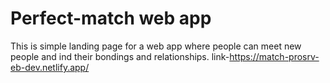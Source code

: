 # Perfect-match web app
This is simple landing page for a web app where people can meet new people and ind their bondings and relationships.
link-https://match-prosrv-eb-dev.netlify.app/
